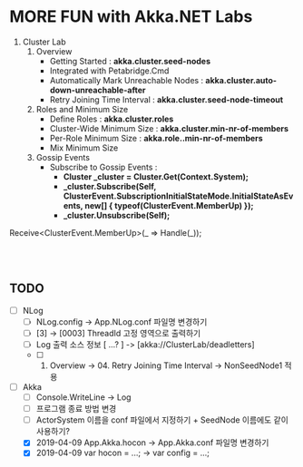 # MORE FUN with Akka.NET Labs 

1. Cluster Lab
   1. Overview  
       - Getting Started : **akka.cluster.seed-nodes**
       - Integrated with Petabridge.Cmd  
       - Automatically Mark Unreachable Nodes : **akka.cluster.auto-down-unreachable-after**
       - Retry Joining Time Interval : **akka.cluster.seed-node-timeout**
   1. Roles and Minimum Size  
       - Define Roles : **akka.cluster.roles**
       - Cluster-Wide Minimum Size : **akka.cluster.min-nr-of-members**
       - Per-Role Minimum Size : **akka.role.<role-name>.min-nr-of-members**
       - Mix Minimum Size  
   1. Gossip Events
       - Subscribe to Gossip Events : 
          - **Cluster _cluster = Cluster.Get(Context.System);**
          - **_cluster.Subscribe(Self, ClusterEvent.SubscriptionInitialStateMode.InitialStateAsEvents, new[] { typeof(ClusterEvent.MemberUp) });**
          - **_cluster.Unsubscribe(Self);**

Receive<ClusterEvent.MemberUp>(_ => Handle(_));
   
<br/>
<br/>

## TODO
- [ ] NLog
  - [ ] NLog.config -> App.NLog.conf 파일명 변경하기
  - [ ] [3] -> [0003] ThreadId 고정 영역으로 출력하기
  - [ ] Log 출력 소스 정보 [ ...? ] -> [akka://ClusterLab/deadletters]
  - [ ] 01. Overview -> 04. Retry Joining Time Interval -> NonSeedNode1 적용
- [ ] Akka
  - [ ] Console.WriteLine -> Log
  - [ ] 프로그램 종료 방법 변경
  - [ ] ActorSystem 이름을 conf 파일에서 지정하기 + SeedNode 이름에도 같이 사용하기?
  - [x] 2019-04-09 App.Akka.hocon -> App.Akka.conf 파일명 변경하기
  - [x] 2019-04-09 var hocon = ...; -> var config = ...;
